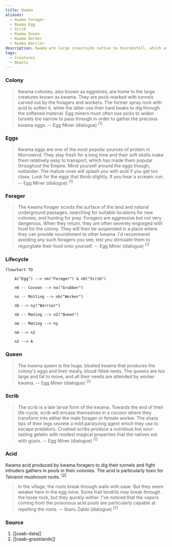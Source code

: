 ```yaml
---
title: Kwama
aliases:
  - Kwama Forager
  - Kwama Egg
  - Scrib
  - Kwama Queen
  - Kwama Worker
  - Kwama Warrior
description: Kwama are large insectoids native to Vvardenfell, which are usually kept for their eggs.
tags:
  - Creatures
  - Beasts
---
```

### Colony
> Kwama colonies, also known as eggmines, are home to the large creatures known as kwama. They are pock-marked with tunnels carved out by the foragers and workers. The former spray rock with acid to soften it, while the latter use their hard beaks to dig through the softened material. Egg miners must often use picks to widen tunnels too narrow to pass through in order to gather the precious kwama eggs.
> -- Egg Miner (dialogue) <sup>[1]</sup>
### Eggs
> Kwama eggs are one of the most popular sources of protein in Morrowind. They stay fresh for a long time and their soft shells make them relatively easy to transport, which has made them popular throughout the Empire. Mind yourself around the eggs though, outlander. The mature ones will splash you with acid if you get too close. Look for the eggs that throb slightly. If you hear a scream: run.
> -- Egg Miner (dialogue) <sup>[1]</sup>
### Forager
> The kwama forager scouts the surface of the land and natural underground passages, searching for suitable locations for new colonies, and hunting for prey. Foragers are aggressive but not very dangerous. When they return, they are often severely engorged with food for the colony. They will then be suspended in a place where they can provide nourishment to other kwama. I'd recommend avoiding any such foragers you see, lest you stimulate them to regurgitate their food onto yourself.
> -- Egg Miner (dialogue) <sup>[1]</sup>
### Lifecycle
```mermaid
flowchart TD

    A("Egg") --> nm("Forager") & n6("Scrib")

    n6 -- Cocoon --> no("Grubber")

    no -- Molting --> nb("Worker")

    nb --> ny("Warrior")

    nb -- Mating --> n2("Queen")

    nm -- Mating --> ny

    nm --> n2

    n2 --> A
```
### Queen
> The kwama queen is the huge, bloated kwama that produces the colony's eggs and their meaty, blood-filled nests. The queens are too large and fat to move, and all their needs are attended by worker kwama.
> -- Egg Miner (dialogue) <sup>[1]</sup>
### Scrib
> The scrib is a late larval form of the kwama. Towards the end of their life-cycle, scrib will encase themselves in a cocoon where they transform into either the male forager or female worker. The sharp tips of their legs secrete a mild paralyzing agent which they use to escape predators. Crushed scribs produce a nutritious but sour-tasting gelatin with modest magical properties that the natives eat with gusto.
> -- Egg Miner (dialogue) <sup>[1]</sup>
### Acid
Kwama acid produced by kwama foragers to dig their tunnels and fight intruders gathers in pools in their colonies. The acid is particularly toxic for Telvanni mushroom roots. <sup>[2]</sup>

> In the village, the roots break through walls with ease. But they seem weaker here in the egg mine. Some frail tendrils may break through the loose rock, but they quickly wither. I've noticed that the vapors coming from the poisonous acid pools are particularly capable at repelling the roots.
> -- Ibanu Zabbi (dialogue) <sup>[2]</sup>
### Source
1. [[oaab-data]]
2. [[oaab-grazelands]]
